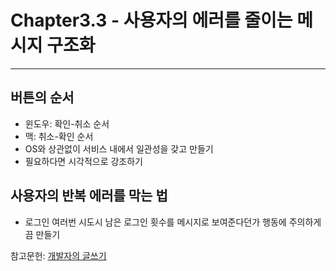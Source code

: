 # Chapter3.3 - 사용자의 에러를 줄이는 메시지 구조화
---

## 버튼의 순서
- 윈도우: 확인-취소 순서
- 맥: 취소-확인 순서
- OS와 상관없이 서비스 내에서 일관성을 갖고 만들기
- 필요하다면 시각적으로 강조하기

## 사용자의 반복 에러를 막는 법
- 로그인 여러번 시도시 남은 로그인 횟수를 메시지로 보여준다던가 행동에 주의하게끔 만들기


참고문헌: [개발자의 글쓰기](http://www.kyobobook.co.kr/product/detailViewKor.laf?ejkGb=KOR&mallGb=KOR&barcode=9791158391744&orderClick=LAG&Kc=#N)